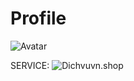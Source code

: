 # Profile

![Avatar]([[https://github.com/adam-p/markdown-here/raw/master/src/common/images/icon48.png](https://raw.githubusercontent.com/Quangqq/codelo/refs/heads/main/public/src/t/img/public/src/t/img/avatar.jpg)](https://raw.githubusercontent.com/Quangqq/codelo/refs/heads/main/public/src/t/img/public/src/t/img/avatar.jpg) "Avatar")

SERVICE: 
![Dichvuvn.shop][logo]

[logo]: [https://github.com/adam-p/markdown-here/raw/master/src/common/images/icon48.png](https://i.imgur.com/hd3CRcO.jpeg) "DICHVUVN.SHOP"
